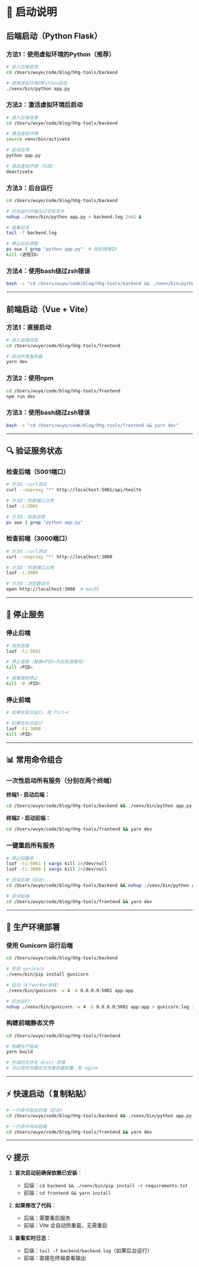 # 🚀 启动说明

## 后端启动（Python Flask）

### 方法1：使用虚拟环境的Python（推荐）

```bash
# 进入后端目录
cd /Users/wuye/code/blog/hhg-tools/backend

# 使用虚拟环境的Python启动
./venv/bin/python app.py
```

### 方法2：激活虚拟环境后启动

```bash
# 进入后端目录
cd /Users/wuye/code/blog/hhg-tools/backend

# 激活虚拟环境
source venv/bin/activate

# 启动应用
python app.py

# 退出虚拟环境（可选）
deactivate
```

### 方法3：后台运行

```bash
cd /Users/wuye/code/blog/hhg-tools/backend

# 后台运行并输出日志到文件
nohup ./venv/bin/python app.py > backend.log 2>&1 &

# 查看日志
tail -f backend.log

# 停止后台进程
ps aux | grep "python app.py"  # 找到进程ID
kill <进程ID>
```

### 方法4：使用bash绕过zsh错误

```bash
bash -c "cd /Users/wuye/code/blog/hhg-tools/backend && ./venv/bin/python app.py"
```

---

## 前端启动（Vue + Vite）

### 方法1：直接启动

```bash
# 进入前端目录
cd /Users/wuye/code/blog/hhg-tools/frontend

# 启动开发服务器
yarn dev
```

### 方法2：使用npm

```bash
cd /Users/wuye/code/blog/hhg-tools/frontend
npm run dev
```

### 方法3：使用bash绕过zsh错误

```bash
bash -c "cd /Users/wuye/code/blog/hhg-tools/frontend && yarn dev"
```

---

## 🔍 验证服务状态

### 检查后端（5001端口）

```bash
# 方法1：curl测试
curl --noproxy "*" http://localhost:5001/api/health

# 方法2：检查端口占用
lsof -i:5001

# 方法3：检查进程
ps aux | grep "python app.py"
```

### 检查前端（3000端口）

```bash
# 方法1：curl测试
curl --noproxy "*" http://localhost:3000

# 方法2：检查端口占用
lsof -i:3000

# 方法3：浏览器访问
open http://localhost:3000  # macOS
```

---

## 🛑 停止服务

### 停止后端

```bash
# 找到进程
lsof -ti:5001

# 停止进程（替换<PID>为实际进程号）
kill <PID>

# 或者强制停止
kill -9 <PID>
```

### 停止前端

```bash
# 如果在前台运行，按 Ctrl+C

# 如果在后台运行
lsof -ti:3000
kill <PID>
```

---

## 📊 常用命令组合

### 一次性启动所有服务（分别在两个终端）

**终端1 - 启动后端：**
```bash
cd /Users/wuye/code/blog/hhg-tools/backend && ./venv/bin/python app.py
```

**终端2 - 启动前端：**
```bash
cd /Users/wuye/code/blog/hhg-tools/frontend && yarn dev
```

### 一键重启所有服务

```bash
# 停止旧服务
lsof -ti:5001 | xargs kill 2>/dev/null
lsof -ti:3000 | xargs kill 2>/dev/null

# 启动后端（后台）
cd /Users/wuye/code/blog/hhg-tools/backend && nohup ./venv/bin/python app.py > backend.log 2>&1 &

# 启动前端
cd /Users/wuye/code/blog/hhg-tools/frontend && yarn dev
```

---

## 🔧 生产环境部署

### 使用 Gunicorn 运行后端

```bash
cd /Users/wuye/code/blog/hhg-tools/backend

# 安装 gunicorn
./venv/bin/pip install gunicorn

# 启动（4个worker进程）
./venv/bin/gunicorn -w 4 -b 0.0.0.0:5001 app:app

# 后台运行
nohup ./venv/bin/gunicorn -w 4 -b 0.0.0.0:5001 app:app > gunicorn.log 2>&1 &
```

### 构建前端静态文件

```bash
cd /Users/wuye/code/blog/hhg-tools/frontend

# 构建生产版本
yarn build

# 生成的文件在 dist/ 目录
# 可以用任何静态文件服务器部署，如 nginx
```

---

## ⚡ 快速启动（复制粘贴）

```bash
# 一行命令启动后端（后台）
cd /Users/wuye/code/blog/hhg-tools/backend && ./venv/bin/python app.py &

# 一行命令启动前端
cd /Users/wuye/code/blog/hhg-tools/frontend && yarn dev
```

---

## 💡 提示

1. **首次启动前确保依赖已安装**：
   - 后端：`cd backend && ./venv/bin/pip install -r requirements.txt`
   - 前端：`cd frontend && yarn install`

2. **如果修改了代码**：
   - 后端：需要重启服务
   - 前端：Vite 会自动热重载，无需重启

3. **查看实时日志**：
   - 后端：`tail -f backend/backend.log`（如果后台运行）
   - 前端：直接在终端查看输出

